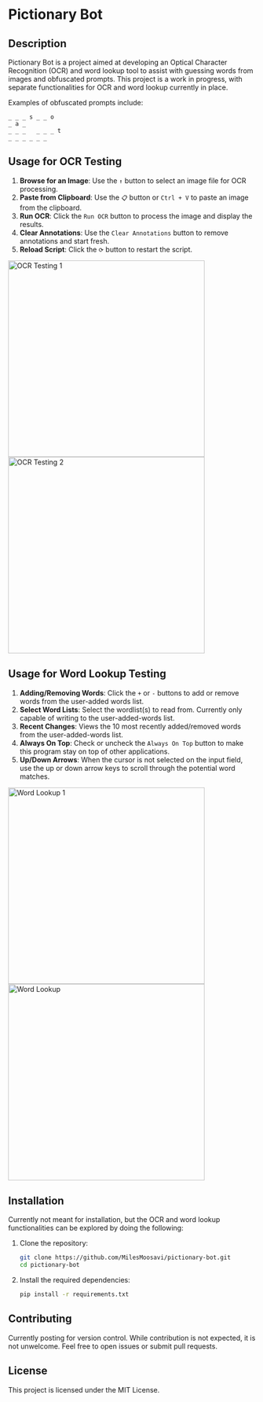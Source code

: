 # Pictionary Bot

## Description
Pictionary Bot is a project aimed at developing an Optical Character Recognition (OCR) and word lookup tool to assist with guessing words from images and obfuscated prompts. 
This project is a work in progress, with separate functionalities for OCR and word lookup currently in place.

Examples of obfuscated prompts include:
```
_ _ _ s _ _ o
_ a _
_ _ _   _ _ _ t
_ _ _ _ _ _
```

## Usage for OCR Testing
1. **Browse for an Image**: Use the `↑` button to select an image file for OCR processing.
2. **Paste from Clipboard**: Use the `📋` button or `Ctrl + V` to paste an image from the clipboard.
3. **Run OCR**: Click the `Run OCR` button to process the image and display the results.
4. **Clear Annotations**: Use the `Clear Annotations` button to remove annotations and start fresh.
5. **Reload Script**: Click the `⟳` button to restart the script.

<img src="https://github.com/user-attachments/assets/791ca793-839a-4577-8a04-4d29ca4139f7" alt="OCR Testing 1" width="400">
<img src="https://github.com/user-attachments/assets/dd51353e-25e5-437c-83a4-450d2b5e3990" alt="OCR Testing 2" width="400">

## Usage for Word Lookup Testing
1. **Adding/Removing Words**: Click the `+` or `-` buttons to add or remove words from the user-added words list.
2. **Select Word Lists**: Select the wordlist(s) to read from. Currently only capable of writing to the user-added-words list.
3. **Recent Changes**: Views the 10 most recently added/removed words from the user-added-words list.  
4. **Always On Top**: Check or uncheck the `Always On Top` button to make this program stay on top of other applications.
5. **Up/Down Arrows**: When the cursor is not selected on the input field, use the up or down arrow keys to scroll through the potential word matches.

<img src="https://github.com/user-attachments/assets/45920fc2-332e-43d2-8864-cd583d83f0d9" alt="Word Lookup 1" width="400">
<img src="https://github.com/user-attachments/assets/274f7fc3-c593-4d4e-99c1-b2853fafe56c" alt="Word Lookup" width="400">

## Installation
Currently not meant for installation, but the OCR and word lookup functionalities can be explored by doing the following:
1. Clone the repository:
   ```bash
   git clone https://github.com/MilesMoosavi/pictionary-bot.git
   cd pictionary-bot
2. Install the required dependencies:
   ```bash
   pip install -r requirements.txt

## Contributing
Currently posting for version control. While contribution is not expected, it is not unwelcome. Feel free to open issues or submit pull requests.
 
## License
This project is licensed under the MIT License.

